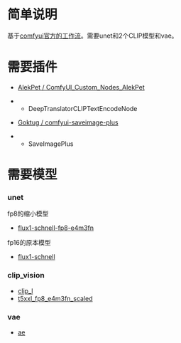 # 简单说明

基于[comfyui官方的工作流](https://comfyanonymous.github.io/ComfyUI_examples/flux/#flux-schnell)。需要unet和2个CLIP模型和vae。

# 需要插件

- [AlekPet / ComfyUI_Custom_Nodes_AlekPet](https://github.com/AlekPet/ComfyUI_Custom_Nodes_AlekPet)
- - DeepTranslatorCLIPTextEncodeNode

- [Goktug / comfyui-saveimage-plus](https://github.com/Goktug/comfyui-saveimage-plus)
- - SaveImagePlus

# 需要模型

### unet
fp8的缩小模型
- [flux1-schnell-fp8-e4m3fn](https://huggingface.co/Kijai/flux-fp8/blob/main/flux1-schnell-fp8-e4m3fn.safetensors)

fp16的原本模型
- [flux1-schnell](https://huggingface.co/black-forest-labs/FLUX.1-schnell/blob/main)

### clip_vision
- [clip_l](https://huggingface.co/comfyanonymous/flux_text_encoders/blob/main/clip_l.safetensors)
- [t5xxl_fp8_e4m3fn_scaled](https://huggingface.co/comfyanonymous/flux_text_encoders/blob/main/t5xxl_fp8_e4m3fn_scaled.safetensors)

### vae
- [ae](https://huggingface.co/Comfy-Org/Lumina_Image_2.0_Repackaged/blob/main/split_files/vae/ae.safetensors)